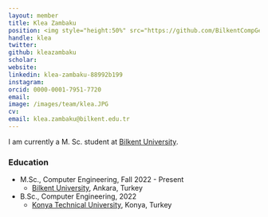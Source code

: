 ```yaml
---
layout: member
title: Klea Zambaku
position: <img style="height:50%" src="https://github.com/BilkentCompGen/BilkentCompGen.github.io/blob/master/images/team/KZ_sq_side_dna.png?raw=true"/> M.Sc. Student
handle: klea
twitter:
github: kleazambaku
scholar: 
website: 
linkedin: klea-zambaku-88992b199
instagram:
orcid: 0000-0001-7951-7720
email: 
image: /images/team/klea.JPG
cv: 
email: klea.zambaku@bilkent.edu.tr
---
```


I am currently a M. Sc. student at [Bilkent University](http://www.cs.bilkent.edu.tr/).

### Education

- M.Sc., Computer Engineering, Fall 2022 - Present 
  - [Bilkent University](http://www.cs.bilkent.edu.tr/), Ankara, Turkey 
- B.Sc., Computer Engineering, 2022
  - [Konya Technical University](https://www.ktun.edu.tr/en/Birim/Hakkimizda?brm=7mL9IUtl9lsvYJ1yQpEWVw%3D%3D), Konya, Turkey


